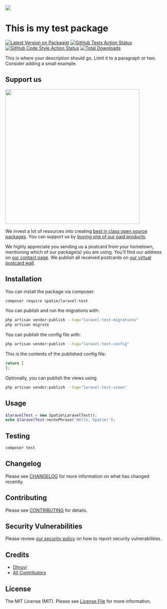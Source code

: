 
[<img src="https://github-ads.s3.eu-central-1.amazonaws.com/support-ukraine.svg?t=1" />](https://supportukrainenow.org)

# This is my test package

[![Latest Version on Packagist](https://img.shields.io/packagist/v/spatie/laravel-test.svg?style=flat-square)](https://packagist.org/packages/spatie/laravel-test)
[![GitHub Tests Action Status](https://img.shields.io/github/workflow/status/spatie/laravel-test/run-tests?label=tests)](https://github.com/spatie/laravel-test/actions?query=workflow%3Arun-tests+branch%3Amain)
[![GitHub Code Style Action Status](https://img.shields.io/github/workflow/status/spatie/laravel-test/Check%20&%20fix%20styling?label=code%20style)](https://github.com/spatie/laravel-test/actions?query=workflow%3A"Check+%26+fix+styling"+branch%3Amain)
[![Total Downloads](https://img.shields.io/packagist/dt/spatie/laravel-test.svg?style=flat-square)](https://packagist.org/packages/spatie/laravel-test)

This is where your description should go. Limit it to a paragraph or two. Consider adding a small example.

## Support us

[<img src="https://github-ads.s3.eu-central-1.amazonaws.com/laravel-test.jpg?t=1" width="419px" />](https://spatie.be/github-ad-click/laravel-test)

We invest a lot of resources into creating [best in class open source packages](https://spatie.be/open-source). You can support us by [buying one of our paid products](https://spatie.be/open-source/support-us).

We highly appreciate you sending us a postcard from your hometown, mentioning which of our package(s) you are using. You'll find our address on [our contact page](https://spatie.be/about-us). We publish all received postcards on [our virtual postcard wall](https://spatie.be/open-source/postcards).

## Installation

You can install the package via composer:

```bash
composer require spatie/laravel-test
```

You can publish and run the migrations with:

```bash
php artisan vendor:publish --tag="laravel-test-migrations"
php artisan migrate
```

You can publish the config file with:

```bash
php artisan vendor:publish --tag="laravel-test-config"
```

This is the contents of the published config file:

```php
return [
];
```

Optionally, you can publish the views using

```bash
php artisan vendor:publish --tag="laravel-test-views"
```

## Usage

```php
$laravelTest = new Spatie\LaravelTest();
echo $laravelTest->echoPhrase('Hello, Spatie!');
```

## Testing

```bash
composer test
```

## Changelog

Please see [CHANGELOG](CHANGELOG.md) for more information on what has changed recently.

## Contributing

Please see [CONTRIBUTING](https://github.com/spatie/.github/blob/main/CONTRIBUTING.md) for details.

## Security Vulnerabilities

Please review [our security policy](../../security/policy) on how to report security vulnerabilities.

## Credits

- [Dhruvi](https://github.com/dhruvi289)
- [All Contributors](../../contributors)

## License

The MIT License (MIT). Please see [License File](LICENSE.md) for more information.
